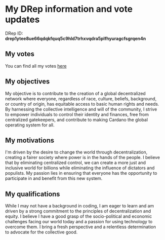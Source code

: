 # My DRep information and vote updates
DRep ID: **drep1ytee8ue66qdqkfquq5c9hld7trhxvqdra5plfhyuragcfsgrqen4n**

## My votes
You can find all my votes [here](https://github.com/jakubszyca/Cardano-Drep/tree/ebac4c15869c8040a4b68d4589f7d61f09980c9c/My%20votes)
## My objectives
My objective is to contribute to the creation of a global decentralized network where everyone, regardless of race, culture, beliefs, background, or country of origin, has equitable access to basic human rights and needs. By harnessing the collective intelligence and will of the community, I strive to empower individuals to control their identity and finances, free from centralized gatekeepers, and contribute to making Cardano the global operating system for all.
## My motivations
I'm driven by the desire to change the world through decentralization, creating a fairer society where power is in the hands of the people. I believe that by eliminating centralized control, we can create a more just and inclusive world for billions while eliminating the influence of dictators and populists. My passion lies in ensuring that everyone has the opportunity to participate in and benefit from this new system.
## My qualifications
While I may not have a background in coding, I am eager to learn and am driven by a strong commitment to the principles of decentralization and equity. I believe I have a good grasp of the socio-political and economic challenges facing our world today and a passion for using technology to overcome them. I bring a fresh perspective and a relentless determination to advocate for the collective good.
